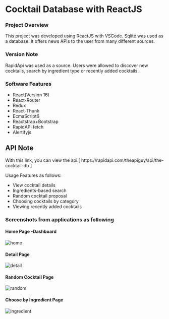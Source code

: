 
# Cocktail Database with ReactJS
<h3>Project Overview</h3>
This project was developed using ReactJS with VSCode. Sqlite was used as a database. It offers news APIs to the user from many different sources.
</br>
<h3>Version Note</h3>
RapidApi was used as a source. Users were allowed to discover new cocktails, search by ingredient type or recently added cocktails.
<h3>Software Features</h3>
<ul>
        <li>React(Version 16)</li>
        <li>React-Router</li>
        <li>Redux</li>
        <li>React-Thunk</li>
        <li>EcmaScript6</li>
        <li>Reactstrap+Bootstrap</li>
        <li>RapidAPI fetch</li>
        <li>Alertifyjs</li>
</ul>
<h2>API Note</h2>
With this link, you can view the api.[ https://rapidapi.com/theapiguy/api/the-cocktail-db ]

Usage Features as follows:

<ul>
        <li>View cocktail details</li>
        <li>Ingredients-based search</li>
        <li>Random cocktail proposal</li>
        <li>Choosing cocktails by category</li>
        <li>Viewing recently added cocktails</li>
</ul>
<h3>Screenshots from applications as following</h3>
<h4>Home Page -Dashboard</h4>

![home](https://user-images.githubusercontent.com/58748375/92816911-b4c76380-f3ce-11ea-8dfb-65f7683150fd.png)

<h4>Detail Page</h4>

![detail](https://user-images.githubusercontent.com/58748375/92816942-bbee7180-f3ce-11ea-9328-819b059e7ef8.png)

<h4>Random Cocktail Page</h4>

![random](https://user-images.githubusercontent.com/58748375/92817353-27384380-f3cf-11ea-96ee-60d91217ac99.png)

<h4>Choose by Ingredient Page</h4>

![ingredient](https://user-images.githubusercontent.com/58748375/92816958-bf81f880-f3ce-11ea-9bc1-dfbc5ea2501a.png)

